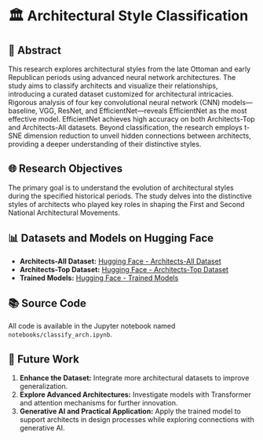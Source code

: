 # 🏛️ Architectural Style Classification

## 📄 Abstract

This research explores architectural styles from the late Ottoman and early Republican periods using advanced neural network architectures. The study aims to classify architects and visualize their relationships, introducing a curated dataset customized for architectural intricacies. Rigorous analysis of four key convolutional neural network (CNN) models—baseline, VGG, ResNet, and EfficientNet—reveals EfficientNet as the most effective model. EfficientNet achieves high accuracy on both Architects-Top and Architects-All datasets. Beyond classification, the research employs t-SNE dimension reduction to unveil hidden connections between architects, providing a deeper understanding of their distinctive styles.

## 🌐 Research Objectives
The primary goal is to understand the evolution of architectural styles during the specified historical periods. The study delves into the distinctive styles of architects who played key roles in shaping the First and Second National Architectural Movements.

## 📊 Datasets and Models on Hugging Face
- **Architects-All Dataset:** [Hugging Face - Architects-All Dataset](https://huggingface.co/datasets/ebylmz/architects)
- **Architects-Top Dataset:** [Hugging Face - Architects-Top Dataset](https://huggingface.co/datasets/ebylmz/architects-top)
- **Trained Models:** [Hugging Face - Trained Models](https://huggingface.co/ebylmz/architects-models)

## 📚 Source Code
All code is available in the Jupyter notebook named `notebooks/classify_arch.ipynb`.

## 🔮 Future Work
1. **Enhance the Dataset:** Integrate more architectural datasets to improve generalization.
2. **Explore Advanced Architectures:** Investigate models with Transformer and attention mechanisms for further innovation.
3. **Generative AI and Practical Application:** Apply the trained model to support architects in design processes while exploring connections with generative AI.
